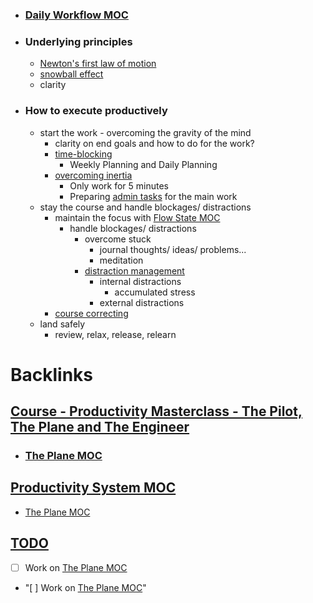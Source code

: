 - ### [Daily Workflow MOC](<Daily Workflow MOC.md>)
- ### Underlying principles
    - [Newton's first law of motion](<Newton's first law of motion.md>)
    - [snowball effect](<snowball effect.md>)
    - clarity
- ### How to execute productively
    - start the work - overcoming the gravity of the mind
        - clarity on end goals and how to do for the work?
        - [time-blocking](<time-blocking.md>)
            - Weekly Planning and Daily Planning
        - [overcoming inertia](<overcoming inertia.md>) 
            - Only work for 5 minutes
            - Preparing [admin tasks](<admin tasks.md>) for the main work
    - stay the course and handle blockages/ distractions
        - maintain the focus with [Flow State MOC](<Flow State MOC.md>)
            - handle blockages/ distractions
                - overcome stuck
                    - journal thoughts/ ideas/ problems...
                    - meditation
                - [distraction management](<distraction management.md>) 
                    - internal distractions
                        - accumulated stress
                    - external distractions
        - [course correcting](<course correcting.md>) 
    - land safely
        - review, relax, release, relearn

# Backlinks
## [Course - Productivity Masterclass - The Pilot, The Plane and The Engineer](<Course - Productivity Masterclass - The Pilot, The Plane and The Engineer.md>)
- ### [The Plane MOC](<The Plane MOC.md>)

## [Productivity System MOC](<Productivity System MOC.md>)
- [The Plane MOC](<The Plane MOC.md>)

## [TODO](<TODO.md>)
- [ ] Work on [The Plane MOC](<The Plane MOC.md>)

- "[ ] Work on [The Plane MOC](<The Plane MOC.md>)"

